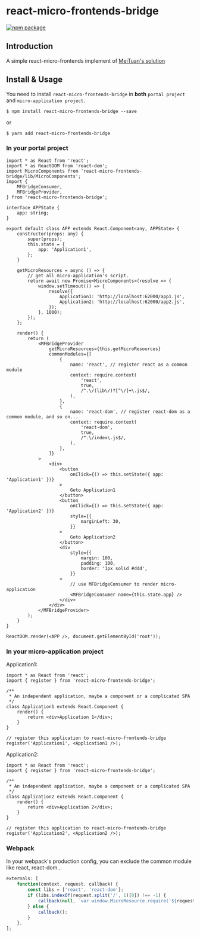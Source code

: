 # react-micro-frontends-bridge

[![npm package](https://img.shields.io/npm/v/react-micro-frontends-bridge.svg?style=flat-square)](https://www.npmjs.org/package/react-micro-frontends-bridge)

## Introduction

A simple react-micro-frontends implement of [MeiTuan's solution](https://tech.meituan.com/2018/09/06/fe-tiny-spa.html)

## Install & Usage

You need to install `react-micro-frontends-bridge` in **both** `portal project` and `micro-application project`.

```
$ npm install react-micro-frontends-bridge --save
```

or

```
$ yarn add react-micro-frontends-bridge
```

### In your portal project

```tsx
import * as React from 'react';
import * as ReactDOM from 'react-dom';
import MicroComponents from 'react-micro-frontends-bridge/lib/MicroComponents';
import {
    MFBridgeConsumer,
    MFBridgeProvider,
} from 'react-micro-frontends-bridge';

interface APPState {
    app: string;
}

export default class APP extends React.Component<any, APPState> {
    constructor(props: any) {
        super(props);
        this.state = {
            app: 'Application1',
        };
    }

    getMicroResources = async () => {
        // get all micro-application's script.
        return await new Promise<MicroComponents>(resolve => {
            window.setTimeout(() => {
                resolve({
                    Application1: 'http://localhost:62000/app1.js',
                    Application2: 'http://localhost:62000/app2.js',
                });
            }, 1000);
        });
    };

    render() {
        return (
            <MFBridgeProvider
                getMicroResources={this.getMicroResources}
                commonModules={[
                    {
                        name: 'react', // register react as a common module
                        context: require.context(
                            'react',
                            true,
                            /^.\/(lib\/)?[^\/]+\.js$/,
                        ),
                    },
                    {
                        name: 'react-dom', // register react-dom as a common module, and so on...
                        context: require.context(
                            'react-dom',
                            true,
                            /^.\/index\.js$/,
                        ),
                    },
                ]}
            >
                <div>
                    <button
                        onClick={() => this.setState({ app: 'Application1' })}
                    >
                        Goto Application1
                    </button>
                    <button
                        onClick={() => this.setState({ app: 'Application2' })}
                        style={{
                            marginLeft: 30,
                        }}
                    >
                        Goto Application2
                    </button>
                    <div
                        style={{
                            margin: 100,
                            padding: 100,
                            border: '1px solid #ddd',
                        }}
                    >
                        // use MFBridgeConsumer to render micro-application
                        <MFBridgeConsumer name={this.state.app} />
                    </div>
                </div>
            </MFBridgeProvider>
        );
    }
}

ReactDOM.render(<APP />, document.getElementById('root'));
```

### In your micro-application project

Application1:

```tsx
import * as React from 'react';
import { register } from 'react-micro-frontends-bridge';

/**
 * An independent application, maybe a component or a complicated SPA
 */
class Application1 extends React.Component {
    render() {
        return <div>Application 1</div>;
    }
}

// register this application to react-micro-frontends-bridge
register('Application1', <Application1 />);
```

Application2:

```tsx
import * as React from 'react';
import { register } from 'react-micro-frontends-bridge';

/**
 * An independent application, maybe a component or a complicated SPA
 */
class Application2 extends React.Component {
    render() {
        return <div>Application 2</div>;
    }
}

// register this application to react-micro-frontends-bridge
register('Application2', <Application2 />);
```

### Webpack

In your webpack's production config, you can exclude the common module like react, react-dom...

```js
externals: [
    function(context, request, callback) {
        const libs = ['react', 'react-dom'];
        if (libs.indexOf(request.split('/', 1)[0]) !== -1) {
            callback(null, `var window.MicroResource.require('${request}')`);
        } else {
            callback();
        }
    },
];
```

